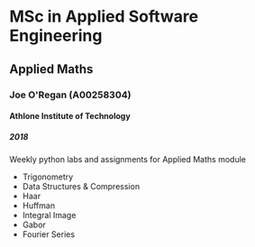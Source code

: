 # MSc in Applied Software Engineering
## Applied Maths
### Joe O'Regan (A00258304)
#### Athlone Institute of Technology
##### 2018

Weekly python labs and assignments for Applied Maths module
* Trigonometry
* Data Structures & Compression
* Haar
* Huffman
* Integral Image
* Gabor
* Fourier Series